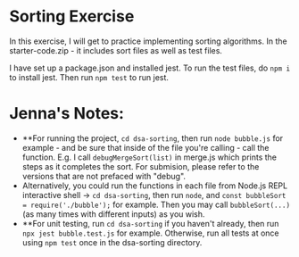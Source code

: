 # Sorting Exercise

In this exercise, I will get to practice implementing sorting algorithms. In the starter-code.zip - it includes sort files as well as test files.

I have set up a package.json and installed jest. To run the test files, do `npm i` to install jest. Then run `npm test` to run jest.

# Jenna's Notes:

- \*\*For running the project, `cd dsa-sorting`, then run `node bubble.js` for example - and be sure that inside of the file you're calling - call the function. E.g. I call `debugMergeSort(list)` in merge.js which prints the steps as it completes the sort. For submision, please refer to the versions that are not prefaced with "debug".
- Alternatively, you could run the functions in each file from Node.js REPL interactive shell -> `cd dsa-sorting`, then run `node`, and `const bubbleSort = require('./bubble');` for example. Then you may call `bubbleSort(...)` (as many times with different inputs) as you wish.
- \*\*For unit testing, run `cd dsa-sorting` if you haven't already, then run `npx jest bubble.test.js` for example. Otherwise, run all tests at once using `npm test` once in the dsa-sorting directory.
